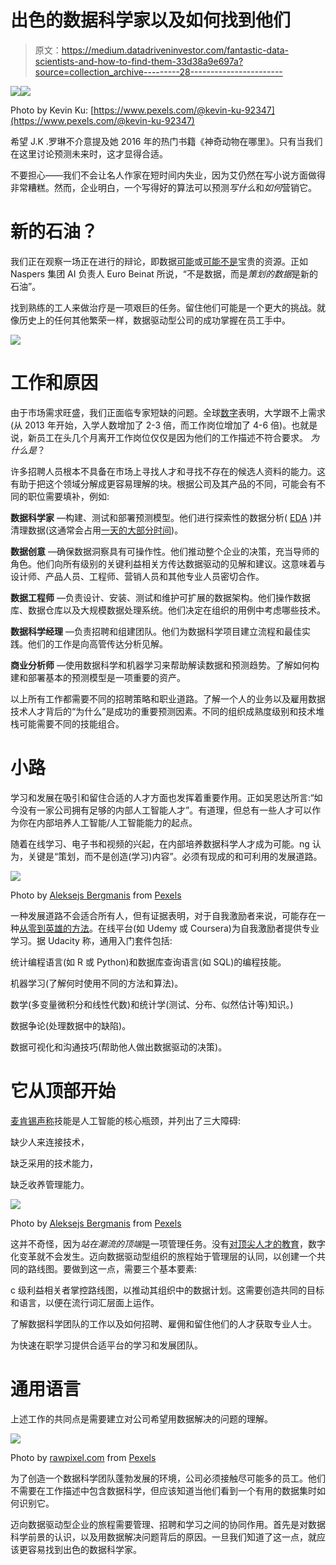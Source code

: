 # 出色的数据科学家以及如何找到他们

> 原文：<https://medium.datadriveninvestor.com/fantastic-data-scientists-and-how-to-find-them-33d38a9e697a?source=collection_archive---------28----------------------->

[![](img/7cc63ccd0dff2f0db21131aa5fac9cea.png)](http://www.track.datadriveninvestor.com/1B9E)![](img/8507007b41e2656163edf2739b0abdb8.png)

Photo by Kevin Ku: [https://www.pexels.com/@kevin-ku-92347](https://www.pexels.com/@kevin-ku-92347)

希望 J.K .罗琳不介意提及她 2016 年的热门书籍《神奇动物在哪里》。只有当我们在这里讨论预测未来时，这才显得合适。

不要担心——我们不会让名人作家在短时间内失业，因为艾仍然在写小说方面做得非常糟糕。然而，企业明白，一个写得好的算法可以预测*写什么*和*如何*营销它。

# 新的石油？

我们正在观察一场正在进行的辩论，即数据[可能](https://www.economist.com/leaders/2017/05/06/the-worlds-most-valuable-resource-is-no-longer-oil-but-data)或[可能不是](https://www.forbes.com/sites/bernardmarr/2018/03/05/heres-why-data-is-not-the-new-oil/#14d365f53aa9)宝贵的资源。正如 Naspers 集团 AI 负责人 Euro Beinat 所说，“不是数据，而是*策划的数据*是新的石油”。

找到熟练的工人来做治疗是一项艰巨的任务。留住他们可能是一个更大的挑战。就像历史上的任何其他繁荣一样，数据驱动型公司的成功掌握在员工手中。

![](img/acca12baac8dcaaabf3fb7fafdddc7ae.png)

# 工作和原因

由于市场需求旺盛，我们正面临专家短缺的问题。全球[数字](https://aiindex.org/2017-report.pdf)表明，大学跟不上需求(从 2013 年开始，入学人数增加了 2-3 倍，而工作岗位增加了 4-6 倍)。也就是说，新员工在头几个月离开工作岗位仅仅是因为他们的工作描述不符合要求。 *为什么是*？

许多招聘人员根本不具备在市场上寻找人才和寻找不存在的候选人资料的能力。这有助于把这个领域分解成更容易理解的块。根据公司及其产品的不同，可能会有不同的职位需要填补，例如:

**数据科学家** —构建、测试和部署预测模型。他们进行探索性的数据分析( [EDA](https://towardsdatascience.com/exploratory-data-analysis-8fc1cb20fd15) )并清理数据(这通常会占用[一天的大部分时间](https://www.infoworld.com/article/3228245/data-science/the-80-20-data-science-dilemma.html))。

**数据创意** —确保数据洞察具有可操作性。他们推动整个企业的决策，充当导师的角色。他们向所有级别的关键利益相关方传达数据驱动的见解和建议。这意味着与设计师、产品人员、工程师、营销人员和其他专业人员密切合作。

**数据工程师** —负责设计、安装、测试和维护可扩展的数据架构。他们操作数据库、数据仓库以及大规模数据处理系统。他们决定在组织的用例中考虑哪些技术。

**数据科学经理** —负责招聘和组建团队。他们为数据科学项目建立流程和最佳实践。他们的工作是向高管传达分析见解。

**商业分析师** —使用数据科学和机器学习来帮助解读数据和预测趋势。了解如何构建和部署基本的预测模型是一项重要的资产。

以上所有工作都需要不同的招聘策略和职业道路。了解一个人的业务以及雇用数据技术人才背后的“为什么”是成功的重要预测因素。不同的组织成熟度级别和技术堆栈可能需要不同的技能组合。

# 小路

学习和发展在吸引和留住合适的人才方面也发挥着重要作用。正如吴恩达所言:“如今没有一家公司拥有足够的内部人工智能人才”。有道理，但总有一些人才可以作为你在内部培养人工智能/人工智能能力的起点。

随着在线学习、电子书和视频的兴起，在内部培养数据科学人才成为可能。ng 认为，关键是“策划，而不是创造(学习)内容”。必须有现成的和可利用的发展道路。

![](img/a3548865e21f12ee9992a0a647c7e357.png)

Photo by [Aleksejs Bergmanis](https://www.pexels.com/@vividcafe?utm_content=attributionCopyText&utm_medium=referral&utm_source=pexels) from [Pexels](https://www.pexels.com/photo/timelapse-photograph-681334/?utm_content=attributionCopyText&utm_medium=referral&utm_source=pexels)

一种发展道路不会适合所有人，但有证据表明，对于自我激励者来说，可能存在一种[从零到英雄的方法](https://blog.udacity.com/2014/11/data-science-job-skills.html)。在线平台(如 Udemy 或 Coursera)为自我激励者提供专业学习。据 Udacity 称，通用入门套件包括:

统计编程语言(如 R 或 Python)和数据库查询语言(如 SQL)的编程技能。

机器学习(了解何时使用不同的方法和算法)。

数学(多变量微积分和线性代数)和统计学(测试、分布、似然估计等)知识。)

数据争论(处理数据中的缺陷)。

数据可视化和沟通技巧(帮助他人做出数据驱动的决策)。

# 它从顶部开始

[麦肯锡声称](https://www.mckinsey.com/~/media/mckinsey/industries/advanced%20electronics/our%20insights/how%20artificial%20intelligence%20can%20deliver%20real%20value%20to%20companies/mgi-artificial-intelligence-discussion-paper.ashx)技能是人工智能的核心瓶颈，并列出了三大障碍:

缺少人来连接技术，

缺乏采用的技术能力，

缺乏收养管理能力。

![](img/bae118082bcfcde793e9f3fee69edc30.png)

Photo by [Aleksejs Bergmanis](https://www.pexels.com/@vividcafe?utm_content=attributionCopyText&utm_medium=referral&utm_source=pexels) from [Pexels](https://www.pexels.com/photo/timelapse-photograph-681334/?utm_content=attributionCopyText&utm_medium=referral&utm_source=pexels)

这并不奇怪，因为*站在潮流的顶端*是一项管理任务。没有[对顶尖人才的教育](https://landing.ai/ai-transformation-playbook)，数字化变革就不会发生。迈向数据驱动型组织的旅程始于管理层的认同，以创建一个共同的路线图。要做到这一点，需要三个基本要素:

c 级利益相关者掌控路线图，以推动其组织中的数据计划。这需要创造共同的目标和语言，以便在流行词汇层面上运作。

了解数据科学团队的工作以及如何招聘、雇佣和留住他们的人才获取专业人士。

为快速在职学习提供合适平台的学习和发展团队。

# 通用语言

上述工作的共同点是需要建立对公司希望用数据解决的问题的理解。

![](img/b78e66effaaee8df1db2a2a301cae5ca.png)

Photo by [rawpixel.com](https://www.pexels.com/@rawpixel?utm_content=attributionCopyText&utm_medium=referral&utm_source=pexels) from [Pexels](https://www.pexels.com/photo/man-and-woman-in-front-of-laptop-computer-1065704/?utm_content=attributionCopyText&utm_medium=referral&utm_source=pexels)

为了创造一个数据科学团队蓬勃发展的环境，公司必须接触尽可能多的员工。他们不需要在工作描述中包含数据科学，但应该知道当他们看到一个有用的数据集时如何识别它。

迈向数据驱动型企业的旅程需要管理、招聘和学习之间的协同作用。首先是对数据科学前景的认识，以及用数据解决问题背后的原因。一旦我们知道了这一点，就应该更容易找到出色的数据科学家。